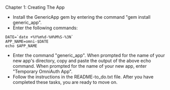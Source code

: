 Chapter 1: Creating The App

* Install the GenericApp gem by entering the command "gem install generic_app".
* Enter the following commands:
```
DATE=`date +%Y%m%d-%H%M%S-%3N`
APP_NAME=omni-$DATE
echo $APP_NAME
```
* Enter the command "generic_app".  When prompted for the name of your new app's directory, copy and paste the output of the above echo command.  When prompted for the name of your new app, enter "Temporary OmniAuth App".
* Follow the instructions in the README-to_do.txt file.  After you have completed these tasks, you are ready to move on.
